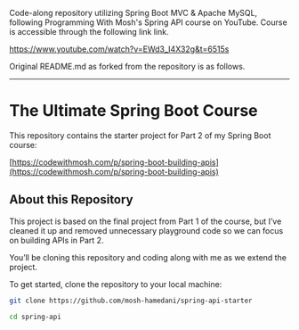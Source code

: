 Code-along repository utilizing Spring Boot MVC & Apache MySQL, following Programming With Mosh's Spring API course on YouTube. Course is accessible through the following link link.

https://www.youtube.com/watch?v=EWd3_I4X32g&t=6515s


Original README.md as forked from the repository is as follows.

---

# The Ultimate Spring Boot Course

This repository contains the starter project for Part 2 of my Spring Boot course:

[https://codewithmosh.com/p/spring-boot-building-apis](https://codewithmosh.com/p/spring-boot-building-apis)

## About this Repository 

This project is based on the final project from Part 1 of the course, but I’ve cleaned it up and removed unnecessary playground code so we can focus on building APIs in Part 2.

You’ll be cloning this repository and coding along with me as we extend the project.

To get started, clone the repository to your local machine:

```sh
git clone https://github.com/mosh-hamedani/spring-api-starter

cd spring-api
```
